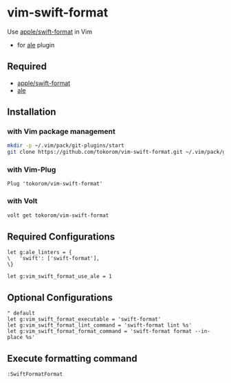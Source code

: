 # vim-swift-format

Use [apple/swift-format](https://github.com/apple/swift-format) in Vim

- for [ale](https://github.com/w0rp/ale) plugin

## Required

- [apple/swift-format](https://github.com/apple/swift-format)
-  [ale](https://github.com/w0rp/ale)

## Installation

### with Vim package management

```sh
mkdir -p ~/.vim/pack/git-plugins/start
git clone https://github.com/tokorom/vim-swift-format.git ~/.vim/pack/git-plugins/start/fim-swift-format
```

### with Vim-Plug

```vim
Plug 'tokorom/vim-swift-format'
```

### with Volt

```sh
volt get tokorom/vim-swift-format
```

## Required Configurations

```vim
let g:ale_linters = {
\   'swift': ['swift-format'],
\}

let g:vim_swift_format_use_ale = 1
```

## Optional Configurations

```vim
" default
let g:vim_swift_format_executable = 'swift-format'
let g:vim_swift_format_lint_command = 'swift-format lint %s'
let g:vim_swift_format_format_command = 'swift-format format --in-place %s'
```

## Execute formatting command

```vim
:SwiftFormatFormat
```
